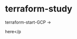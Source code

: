 # terraform-study

terraform-start-GCP -> <p href="https://github.com/kimjihoon3106/terraform-study/blob/main/study-md/terraform-start-GCP.md">here</p
